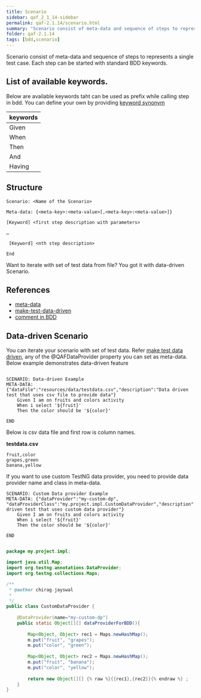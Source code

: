 ```yaml
---
title: Scenario
sidebar: qaf_2_1_14-sidebar
permalink: qaf-2.1.14/scenario.html
summary: "Scenario consist of meta-data and sequence of steps to represents a single test case. Each step can be started with standard BDD keywords [Given | When | Then | And | Having]. Refer list of available keywords."
folder: qaf-2.1.14
tags: [bdd,scenario]
---
```


Scenario consist of meta-data and sequence of steps to represents a single test case.
Each step can be started with standard BDD keywords.

## List of available keywords.
Below are available keywords taht can be used as prefix while calling step in bdd. You can define your own by providing [keyword synonym](BDD_Keywords_Synonyms.html)

|keywords|
|-------|
|Given| 
|When|
|Then|
|And|
|Having|

## Structure 

```
Scenario: <Name of the Scenario>
 
Meta-data: {<meta-key>:<meta-value>[,<meta-key>:<meta-value>]}
 
[Keyword] <first step description with parameters>
 
…
 
 [Keyword] <nth step description>
 
End
```
Want to iterate with set of test data from file? You got it with data-driven Scenario. 

## References
 - [meta-data](scenario-meta-data.html)
 - [make-test-data-driven](maketest_data_driven.html)
 - [comment in BDD](bdd-comment.html)

## Data-driven Scenario
You can iterate your scenario with set of test data. Refer [make test data driven](maketest_data_driven.html), any of the @QAFDataProvider property you can set as meta-data. Below example demonstrates data-driven feature  


```

SCENARIO: Data-driven Example 
META-DATA: {"dataFile":"resources/data/testdata.csv","description":"Data driven test that uses csv file to provide data"}
	Given I am on fruits and colors activity
	When i select '${fruit}'
	Then the color should be '${color}'

END

```

Below is csv data file and first row is column names.

**testdata.csv**

```csv
fruit,color
grapes,green
banana,yellow

```


If you want to use custom TestNG data provider, you need to provide data provider name and class in meta-data.

```
SCENARIO: Custom Data provider Example 
META-DATA: {"dataProvider":"my-custom-dp", "dataProviderClass":"my.project.impl.CustomDataProvider","description":"Data driven test that uses custom data provider"}
	Given I am on fruits and colors activity
	When i select '${fruit}'
	Then the color should be '${color}'

END

```

 
```java

package my.project.impl;

import java.util.Map;
import org.testng.annotations.DataProvider;
import org.testng.collections.Maps;

/**
 * @author chirag.jayswal
 *
 */
public class CustomDataProvider {
	
	@DataProvider(name="my-custom-dp")
	public static Object[][] dataProviderForBDD(){
		
		Map<Object, Object> rec1 = Maps.newHashMap();
		m.put("fruit", "grapes");
		m.put("color", "green");
		
		Map<Object, Object> rec2 = Maps.newHashMap();
		m.put("fruit", "banana");
		m.put("color", "yellow");
		
		return new Object[][] {% raw %}{{rec1},{rec2}}{% endraw %} ;
	}
}

```